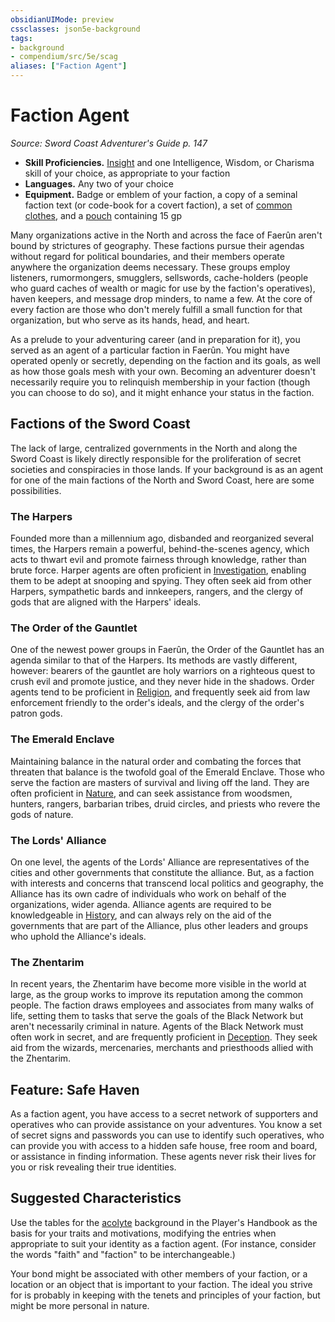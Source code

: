 ```yaml
---
obsidianUIMode: preview
cssclasses: json5e-background
tags:
- background
- compendium/src/5e/scag
aliases: ["Faction Agent"]
---
```

# Faction Agent
*Source: Sword Coast Adventurer's Guide p. 147*  

- **Skill Proficiencies.** [Insight](Mechanics/Rules/skills.md#Insight) and one Intelligence, Wisdom, or Charisma skill of your choice, as appropriate to your faction  
- **Languages.** Any two of your choice  
- **Equipment.** Badge or emblem of your faction, a copy of a seminal faction text (or code-book for a covert faction), a set of [common clothes](Mechanics/items/common-clothes.md), and a [pouch](Mechanics/items/pouch.md) containing 15 gp  

Many organizations active in the North and across the face of Faerûn aren't bound by strictures of geography. These factions pursue their agendas without regard for political boundaries, and their members operate anywhere the organization deems necessary. These groups employ listeners, rumormongers, smugglers, sellswords, cache-holders (people who guard caches of wealth or magic for use by the faction's operatives), haven keepers, and message drop minders, to name a few. At the core of every faction are those who don't merely fulfill a small function for that organization, but who serve as its hands, head, and heart.

As a prelude to your adventuring career (and in preparation for it), you served as an agent of a particular faction in Faerûn. You might have operated openly or secretly, depending on the faction and its goals, as well as how those goals mesh with your own. Becoming an adventurer doesn't necessarily require you to relinquish membership in your faction (though you can choose to do so), and it might enhance your status in the faction.

## Factions of the Sword Coast

The lack of large, centralized governments in the North and along the Sword Coast is likely directly responsible for the proliferation of secret societies and conspiracies in those lands. If your background is as an agent for one of the main factions of the North and Sword Coast, here are some possibilities.

### The Harpers

Founded more than a millennium ago, disbanded and reorganized several times, the Harpers remain a powerful, behind-the-scenes agency, which acts to thwart evil and promote fairness through knowledge, rather than brute force. Harper agents are often proficient in [Investigation](Mechanics/Rules/skills.md#Investigation), enabling them to be adept at snooping and spying. They often seek aid from other Harpers, sympathetic bards and innkeepers, rangers, and the clergy of gods that are aligned with the Harpers' ideals.

### The Order of the Gauntlet

One of the newest power groups in Faerûn, the Order of the Gauntlet has an agenda similar to that of the Harpers. Its methods are vastly different, however: bearers of the gauntlet are holy warriors on a righteous quest to crush evil and promote justice, and they never hide in the shadows. Order agents tend to be proficient in [Religion](Mechanics/Rules/skills.md#Religion), and frequently seek aid from law enforcement friendly to the order's ideals, and the clergy of the order's patron gods.

### The Emerald Enclave

Maintaining balance in the natural order and combating the forces that threaten that balance is the twofold goal of the Emerald Enclave. Those who serve the faction are masters of survival and living off the land. They are often proficient in [Nature](Mechanics/Rules/skills.md#Nature), and can seek assistance from woodsmen, hunters, rangers, barbarian tribes, druid circles, and priests who revere the gods of nature.

### The Lords' Alliance

On one level, the agents of the Lords' Alliance are representatives of the cities and other governments that constitute the alliance. But, as a faction with interests and concerns that transcend local politics and geography, the Alliance has its own cadre of individuals who work on behalf of the organizations, wider agenda. Alliance agents are required to be knowledgeable in [History](Mechanics/Rules/skills.md#History), and can always rely on the aid of the governments that are part of the Alliance, plus other leaders and groups who uphold the Alliance's ideals.

### The Zhentarim

In recent years, the Zhentarim have become more visible in the world at large, as the group works to improve its reputation among the common people. The faction draws employees and associates from many walks of life, setting them to tasks that serve the goals of the Black Network but aren't necessarily criminal in nature. Agents of the Black Network must often work in secret, and are frequently proficient in [Deception](Mechanics/Rules/skills.md#Deception). They seek aid from the wizards, mercenaries, merchants and priesthoods allied with the Zhentarim.

## Feature: Safe Haven

As a faction agent, you have access to a secret network of supporters and operatives who can provide assistance on your adventures. You know a set of secret signs and passwords you can use to identify such operatives, who can provide you with access to a hidden safe house, free room and board, or assistance in finding information. These agents never risk their lives for you or risk revealing their true identities.

## Suggested Characteristics

Use the tables for the [acolyte](Mechanics/backgrounds/acolyte.md) background in the Player's Handbook as the basis for your traits and motivations, modifying the entries when appropriate to suit your identity as a faction agent. (For instance, consider the words "faith" and "faction" to be interchangeable.)

Your bond might be associated with other members of your faction, or a location or an object that is important to your faction. The ideal you strive for is probably in keeping with the tenets and principles of your faction, but might be more personal in nature.